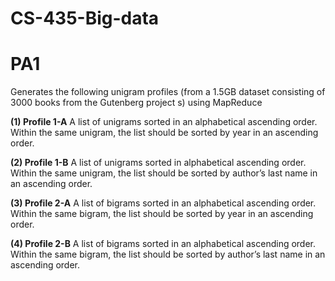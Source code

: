 # CS-435-Big-data

# PA1
Generates the following unigram profiles (from a 1.5GB dataset consisting of 3000
books from the Gutenberg project s) using MapReduce

**(1) Profile 1-A**
A list of unigrams sorted in an alphabetical ascending order. Within the same unigram, the list should
be sorted by year in an ascending order.

**(2) Profile 1-B**
A list of unigrams sorted in alphabetical ascending order. Within the same unigram, the list should
be sorted by author’s last name in an ascending order.

**(3) Profile 2-A**
A list of bigrams sorted in an alphabetical ascending order. Within the same bigram, the list should
be sorted by year in an ascending order.

**(4) Profile 2-B**
A list of bigrams sorted in an alphabetical ascending order. Within the same bigram, the list should
be sorted by author’s last name in an ascending order. 
